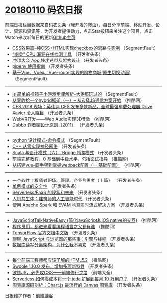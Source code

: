 # [20180110 码农日报](https://toutiao.qdkfweb.cn/date/2018/01/10)

[前端日报](https://qdkfweb.cn/c/news)栏目数据来自[码农头条](https://toutiao.qdkfweb.cn/)（我开发的爬虫），每日分享前端、移动开发、设计、资源和资讯等，为开发者提供动力，点击Star按钮来关注这个项目，点击Watch来收听每日的更新[Github主页](https://github.com/kujian/frontendDaily)
* [CSS效果篇&#8211;纯CSS+HTML实现checkbox的思路与实例](https://toutiao.qdkfweb.cn/62235.html) （SegmentFault）
* [“幽灵” CPU 漏洞在线检测工具](https://toutiao.qdkfweb.cn/62196.html) （开发者头条）
* [冲顶大会 App 技术选型及架构设计](https://toutiao.qdkfweb.cn/62190.html) （开发者头条）
* [pipenv 使用指南](https://toutiao.qdkfweb.cn/62194.html) （开发者头条）
* [基于Vue、Vuex、Vue-router实现的购物商城(原生切换动画)](https://toutiao.qdkfweb.cn/62226.html) （SegmentFault）

***
* [js 简单的推箱子小游戏步骤解析&#8211;大家都玩过的](https://toutiao.qdkfweb.cn/62229.html) （SegmentFault）
* [从零收拾一个hybrid框架（一）&#8211; 从选择JS通信方案开始](https://toutiao.qdkfweb.cn/62278.html) （推酷网）
* [CES 2018 现场：英伟达 CES 发布多款新品，全球最强车载处理器 Drive Xavier 令人瞩目](https://toutiao.qdkfweb.cn/62207.html) （开发者头条）
* [WebVR开发——Web Audio实现3D音效](https://toutiao.qdkfweb.cn/62279.html) （推酷网）
* [Dubbo 作者聊设计原则（2011）](https://toutiao.qdkfweb.cn/62187.html) （开发者头条）

***
* [python 设计模式-命令模式](https://toutiao.qdkfweb.cn/62224.html) （SegmentFault）
* [C++ 从零实现神经网络](https://toutiao.qdkfweb.cn/62188.html) （开发者头条）
* [Scala 与设计模式（六）：Bridge 桥接模式](https://toutiao.qdkfweb.cn/62199.html) （开发者头条）
* [前端完整教程，0 基础到中级水平，包括面试指导](https://toutiao.qdkfweb.cn/62264.html) （推酷网）
* [从搭建vue-脚手架到掌握webpack配置（一.基础配置）](https://toutiao.qdkfweb.cn/62275.html) （推酷网）

***
* [一个软件工程师对职场、管理、企业的思考（上篇）](https://toutiao.qdkfweb.cn/62204.html) （开发者头条）
* [单例模式的安全性](https://toutiao.qdkfweb.cn/62197.html) （开发者头条）
* [Serverless/FaaS 的现状和未来](https://toutiao.qdkfweb.cn/62208.html) （开发者头条）
* [人机共生体：建筑师的人工智能时代](https://toutiao.qdkfweb.cn/62209.html) （开发者头条）
* [使用 Apache Spark 和 EVAM 构建实时流式解决方案](https://toutiao.qdkfweb.cn/62198.html) （开发者头条）

***
* [JavaScriptTalkNativeEasy (简化javaScript和iOS native的交互)](https://toutiao.qdkfweb.cn/62270.html) （推酷网）
* [程序员们，都进来看看编程语言之父都有谁](https://toutiao.qdkfweb.cn/62271.html) （推酷网）
* [TensorFlow 官方文档中文版](https://toutiao.qdkfweb.cn/62189.html) （开发者头条）
* [聊聊 JavaScript 与浏览器的那些事：引擎与线程](https://toutiao.qdkfweb.cn/62201.html) （开发者头条）
* [数据库读写分离架构，为什么我不喜欢](https://toutiao.qdkfweb.cn/62191.html) （开发者头条）

***
* [每个前端工程师都应该了解的HTML5.2](https://toutiao.qdkfweb.cn/62263.html) （推酷网）
* [Swoole 1.10.0 发布，增加多项新特性](https://toutiao.qdkfweb.cn/62202.html) （开发者头条）
* [欲练JS，必先攻CSS——前端修行之路](https://toutiao.qdkfweb.cn/62328.html) （前端大全）
* [Serverless 如何零成本将一个 ieda 扩展到每月 10 万用户？](https://toutiao.qdkfweb.cn/62192.html) （开发者头条）
* [图表库源码剖析：Chart.js 最流行的 Canvas 图表库](https://toutiao.qdkfweb.cn/62203.html) （开发者头条）

日报维护作者：[前端博客](https://qdkfweb.cn/) 